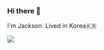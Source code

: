 ### Hi there 👋

I'm Jackson. Lived in Korea🇰🇷


<img src = "https://img.shields.io/badge/Jackson-000000?style=flat-square&logo=Apple&logoColor=white&">


<!--
**JacksonPk/JacksonPK** is a ✨ _special_ ✨ repository because its `README.md` (this file) appears on your GitHub profile.

Here are some ideas to get you started:

